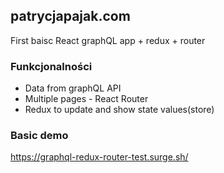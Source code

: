 ## patrycjapajak.com

First baisc React graphQL app + redux + router

### Funkcjonalności

- Data from graphQL API
- Multiple pages - React Router
- Redux to update and show state values(store)

### Basic demo

https://graphql-redux-router-test.surge.sh/
